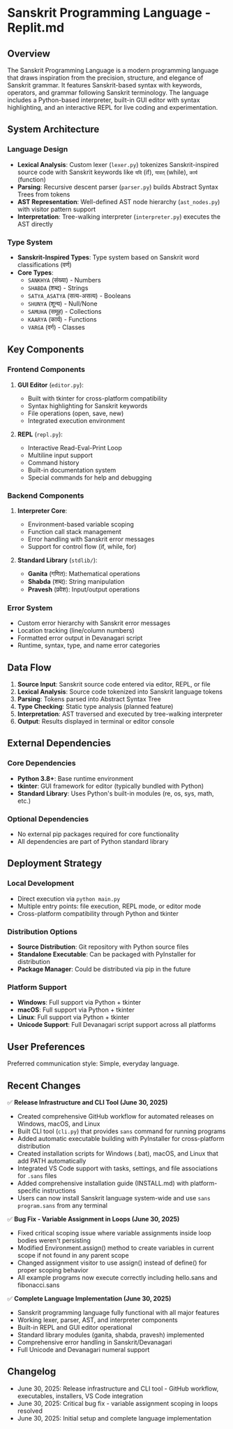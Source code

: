 # Sanskrit Programming Language - Replit.md

## Overview

The Sanskrit Programming Language is a modern programming language that draws inspiration from the precision, structure, and elegance of Sanskrit grammar. It features Sanskrit-based syntax with keywords, operators, and grammar following Sanskrit terminology. The language includes a Python-based interpreter, built-in GUI editor with syntax highlighting, and an interactive REPL for live coding and experimentation.

## System Architecture

### Language Design
- **Lexical Analysis**: Custom lexer (`lexer.py`) tokenizes Sanskrit-inspired source code with Sanskrit keywords like `यदि` (if), `यावत्` (while), `कार्य` (function)
- **Parsing**: Recursive descent parser (`parser.py`) builds Abstract Syntax Trees from tokens
- **AST Representation**: Well-defined AST node hierarchy (`ast_nodes.py`) with visitor pattern support
- **Interpretation**: Tree-walking interpreter (`interpreter.py`) executes the AST directly

### Type System
- **Sanskrit-Inspired Types**: Type system based on Sanskrit word classifications (वर्ण)
- **Core Types**: 
  - `SANKHYA` (संख्या) - Numbers
  - `SHABDA` (शब्द) - Strings
  - `SATYA_ASATYA` (सत्य-असत्य) - Booleans
  - `SHUNYA` (शून्य) - Null/None
  - `SAMUHA` (समूह) - Collections
  - `KAARYA` (कार्य) - Functions
  - `VARGA` (वर्ग) - Classes

## Key Components

### Frontend Components
1. **GUI Editor** (`editor.py`):
   - Built with tkinter for cross-platform compatibility
   - Syntax highlighting for Sanskrit keywords
   - File operations (open, save, new)
   - Integrated execution environment

2. **REPL** (`repl.py`):
   - Interactive Read-Eval-Print Loop
   - Multiline input support
   - Command history
   - Built-in documentation system
   - Special commands for help and debugging

### Backend Components
1. **Interpreter Core**:
   - Environment-based variable scoping
   - Function call stack management
   - Error handling with Sanskrit error messages
   - Support for control flow (if, while, for)

2. **Standard Library** (`stdlib/`):
   - **Ganita** (गणित): Mathematical operations
   - **Shabda** (शब्द): String manipulation
   - **Pravesh** (प्रवेश): Input/output operations

### Error System
- Custom error hierarchy with Sanskrit error messages
- Location tracking (line/column numbers)
- Formatted error output in Devanagari script
- Runtime, syntax, type, and name error categories

## Data Flow

1. **Source Input**: Sanskrit source code entered via editor, REPL, or file
2. **Lexical Analysis**: Source code tokenized into Sanskrit language tokens
3. **Parsing**: Tokens parsed into Abstract Syntax Tree
4. **Type Checking**: Static type analysis (planned feature)
5. **Interpretation**: AST traversed and executed by tree-walking interpreter
6. **Output**: Results displayed in terminal or editor console

## External Dependencies

### Core Dependencies
- **Python 3.8+**: Base runtime environment
- **tkinter**: GUI framework for editor (typically bundled with Python)
- **Standard Library**: Uses Python's built-in modules (re, os, sys, math, etc.)

### Optional Dependencies
- No external pip packages required for core functionality
- All dependencies are part of Python standard library

## Deployment Strategy

### Local Development
- Direct execution via `python main.py`
- Multiple entry points: file execution, REPL mode, or editor mode
- Cross-platform compatibility through Python and tkinter

### Distribution Options
- **Source Distribution**: Git repository with Python source files
- **Standalone Executable**: Can be packaged with PyInstaller for distribution
- **Package Manager**: Could be distributed via pip in the future

### Platform Support
- **Windows**: Full support via Python + tkinter
- **macOS**: Full support via Python + tkinter  
- **Linux**: Full support via Python + tkinter
- **Unicode Support**: Full Devanagari script support across all platforms

## User Preferences

Preferred communication style: Simple, everyday language.

## Recent Changes

✅ **Release Infrastructure and CLI Tool (June 30, 2025)**
- Created comprehensive GitHub workflow for automated releases on Windows, macOS, and Linux
- Built CLI tool (`cli.py`) that provides `sans` command for running programs
- Added automatic executable building with PyInstaller for cross-platform distribution
- Created installation scripts for Windows (.bat), macOS, and Linux that add PATH automatically
- Integrated VS Code support with tasks, settings, and file associations for `.sans` files
- Added comprehensive installation guide (INSTALL.md) with platform-specific instructions
- Users can now install Sanskrit language system-wide and use `sans program.sans` from any terminal

✅ **Bug Fix - Variable Assignment in Loops (June 30, 2025)**
- Fixed critical scoping issue where variable assignments inside loop bodies weren't persisting
- Modified Environment.assign() method to create variables in current scope if not found in any parent scope
- Changed assignment visitor to use assign() instead of define() for proper scoping behavior
- All example programs now execute correctly including hello.sans and fibonacci.sans

✅ **Complete Language Implementation (June 30, 2025)**
- Sanskrit programming language fully functional with all major features
- Working lexer, parser, AST, and interpreter components
- Built-in REPL and GUI editor operational
- Standard library modules (ganita, shabda, pravesh) implemented
- Comprehensive error handling in Sanskrit/Devanagari
- Full Unicode and Devanagari numeral support

## Changelog

- June 30, 2025: Release infrastructure and CLI tool - GitHub workflow, executables, installers, VS Code integration
- June 30, 2025: Critical bug fix - variable assignment scoping in loops resolved
- June 30, 2025: Initial setup and complete language implementation